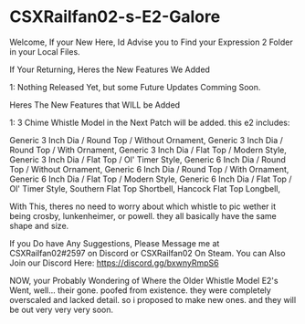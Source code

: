 # CSXRailfan02-s-E2-Galore
Welcome, If your New Here, Id Advise you to Find your Expression 2 Folder in your Local Files.

If Your Returning, Heres the New Features We Added

1: Nothing Released Yet, but some Future Updates Comming Soon.

Heres The New Features that WILL be Added

1: 3 Chime Whistle Model in the Next Patch will be added. this e2 includes:

Generic 3 Inch Dia / Round Top / Without Ornament, 
Generic 3 Inch Dia / Round Top / With Ornament, 
Generic 3 Inch Dia / Flat Top / Modern Style, 
Generic 3 Inch Dia / Flat Top / Ol' Timer Style, 
Generic 6 Inch Dia / Round Top / Without Ornament, 
Generic 6 Inch Dia / Round Top / With Ornament, 
Generic 6 Inch Dia / Flat Top / Modern Style, 
Generic 6 Inch Dia / Flat Top / Ol' Timer Style, 
Southern Flat Top Shortbell, 
Hancock Flat Top Longbell, 

With This, theres no need to worry about which whistle to pic wether it being crosby, lunkenheimer, or powell. they all basically have the same shape and size.

If you Do have Any Suggestions, Please Message me at CSXRailfan02#2597 on Discord or CSXRailfan02 On Steam. You can Also Join our Discord Here: https://discord.gg/bxwnyRmpS6

NOW, your Probably Wondering of Where the Older Whistle Model E2's Went, well... their gone. poofed from existence. they were completely overscaled and lacked detail. so i proposed to make new ones. and they will be out very very very soon.
